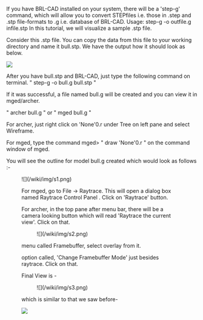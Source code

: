 If you have BRL-CAD installed on your system, there will be a 'step-g'
command, which will allow you to convert STEPfiles i.e. those in .step
and .stp file-formats to .g i.e. database of BRL-CAD. Usage: step-g -o
outfile.g infile.stp In this tutorial, we will visualize a sample .stp
file.

Consider this .stp file. You can copy the data from this file to your
working directory and name it bull.stp. We have the output how it should
look as below.

![](/wiki/img/original.png)

After you have bull.stp and BRL-CAD, just type the following command on
terminal. " step-g -o bull.g bull.stp "

If it was successful, a file named bull.g will be created and you can
view it in mged/archer.

" archer bull.g " or " mged bull.g "

For archer, just right click on 'None'0.r under Tree on left pane and
select Wireframe.

For mged, type the command mged&gt; " draw 'None'0.r " on the command
window of mged.

You will see the outline for model bull.g created which would look as
follows :-

<figure>
![](/wiki/img/s1.png)


For mged, go to File -&gt; Raytrace. This will open a dialog box named
Raytrace Control Panel . Click on 'Raytrace' button.

For archer, in the top pane after menu bar, there will be a camera
looking button which will read 'Raytrace the current view'. Click on
that.

<figure>
![](/wiki/img/s2.png)
</figure>

menu called Framebuffer, select overlay from it.

option called, 'Change Framebuffer Mode' just besides raytrace. Click on
that.

Final View is -

<figure>
![](/wiki/img/s3.png)
</figure>

which is similar to that we saw before-

![](/wiki/img/original.png)
